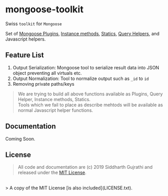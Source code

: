 # mongoose-toolkit

Swiss ``toolkit`` for ``Mongoose``

Set of [Mongoose Plugins](https://mongoosejs.com/docs/plugins.html), [Instance methods](https://mongoosejs.com/docs/guide.html#methods), [Statics](https://mongoosejs.com/docs/guide.html#statics), [Query Helpers](https://mongoosejs.com/docs/guide.html#query-helpers), and Javascript helpers.

## Feature List

 1. Output Serialization: Mongoose tool to serialize result data into JSON object preventing all virtuals etc.
 2. Output Normalization: Tool to normalize output such as ``_id`` to ``id``
 3. Removing private paths/keys

> We are trying to build all above functions available as Plugins, Query
> Helper, Instance methods, Statics.  
> Tools which we fail to place as describe mehtods will be available as normal Javascript helper functions.

## Documentation
Coming Soon.

## License

> All code and documentation are (c) 2019 Siddharth Gujrathi and released under the [MIT License](https://github.com/sidgujrathi/mongoose-toolkit/blob/master/LICENSE). 
<br/>
> A copy of the MIT License [is also included](LICENSE.txt).
